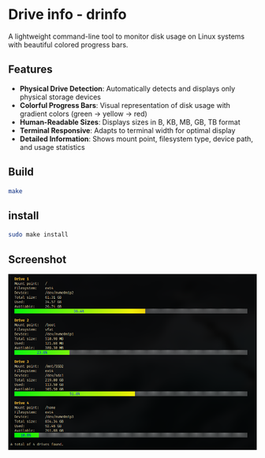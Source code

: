 # Drive info - drinfo

A lightweight command-line tool to monitor disk usage on Linux systems with beautiful colored progress bars.

## Features

- **Physical Drive Detection**: Automatically detects and displays only physical storage devices
- **Colorful Progress Bars**: Visual representation of disk usage with gradient colors (green → yellow → red)
- **Human-Readable Sizes**: Displays sizes in B, KB, MB, GB, TB format
- **Terminal Responsive**: Adapts to terminal width for optimal display
- **Detailed Information**: Shows mount point, filesystem type, device path, and usage statistics

## Build

```bash
make
```

## install

```bash
sudo make install
```

## Screenshot

![screenshot](screenshot_28062025_200709.jpg)


